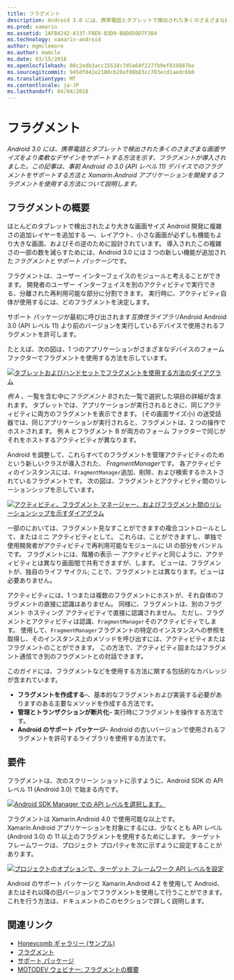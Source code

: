 ```yaml
---
title: フラグメント
description: Android 3.0 には、携帯電話とタブレットで検出された多くのさまざまな画面サイズをより柔軟なデザインをサポートする方法を示す、フラグメントが導入されました。 この記事は、事前 Android の 3.0 (API レベル 11) デバイスでのフラグメントをサポートする方法と Xamarin.Android アプリケーションを開発するフラグメントを使用する方法について説明します。
ms.prod: xamarin
ms.assetid: 1AFB4242-A337-F8E0-83D9-B8D850D7F384
ms.technology: xamarin-android
author: mgmclemore
ms.author: mamcle
ms.date: 03/15/2018
ms.openlocfilehash: 08c2edb3acc15518c7d5a69f227fb9ef819887be
ms.sourcegitcommit: 945df041e2180cb20af08b83cc703ecd1aedc6b0
ms.translationtype: MT
ms.contentlocale: ja-JP
ms.lasthandoff: 04/04/2018
---
```

# <a name="fragments"></a>フラグメント

_Android 3.0 には、携帯電話とタブレットで検出された多くのさまざまな画面サイズをより柔軟なデザインをサポートする方法を示す、フラグメントが導入されました。この記事は、事前 Android の 3.0 (API レベル 11) デバイスでのフラグメントをサポートする方法と Xamarin.Android アプリケーションを開発するフラグメントを使用する方法について説明します。_

## <a name="fragments-overview"></a>フラグメントの概要

ほとんどのタブレットで検出されたより大きな画面サイズ Android 開発に複雑さの追加レイヤーを追加する —、レイアウト、小さな画面が必ずしも機能もより大きな画面、およびその逆のために設計されています。 導入されたこの複雑さの一部の数を減らすためには、Android 3.0 には 2 つの新しい機能が追加された*フラグメント*と*サポート パッケージ*です。

フラグメントは、ユーザー インターフェイスのモジュールと考えることができます。 開発者のユーザー インターフェイスを別のアクティビティで実行できる、分離された再利用可能な部分に分割できます。 実行時に、アクティビティ自体が使用するには、どのフラグメントを決定します。

サポート パッケージが最初に呼び出されます*互換性ライブラリ*Android Android 3.0 (API レベル 11) より前のバージョンを実行しているデバイスで使用されるフラグメントを許可します。

たとえば、次の図は、1 つのアプリケーションがさまざまなデバイスのフォーム ファクターでフラグメントを使用する方法を示しています。

[![タブレットおよびハンドセットでフラグメントを使用する方法のダイアグラム](images/00.png)](images/00.png#lightbox)

*例 A* 、一覧を含む中に*フラグメント B*された一覧で選択した項目の詳細が含まれます。 タブレットでは、アプリケーションが実行されるときに、同じアクティビティに両方のフラグメントを表示できます。 (その画面サイズ小) の送受話器では、同じアプリケーションが実行されると、フラグメントは、2 つの操作でホストされます。 例 A とフラグメント B が両方のフォーム ファクターで同じがそれをホストするアクティビティが異なります。

Android を調整して、これらすべてのフラグメントを管理アクティビティのためという新しいクラスが導入された、 *FragmentManager*です。 各アクティビティのインスタンスには、`FragmentManager`追加、削除、および検索するホストされているフラグメントです。 次の図は、フラグメントとアクティビティ間のリレーションシップを示しています。

[![アクティビティ、フラグメント マネージャー、およびフラグメント間のリレーションシップを示すダイアグラム](images/01.png)](images/01.png#lightbox)

一部のにおいては、フラグメント見なすことができますの複合コントロールとして、またはミニ アクティビティとして。 これらは、ことができますし、単独で使用開発者がアクティビティで再利用可能なモジュールに UI の部分をバンドルです。 フラグメントには、階層の表示 — アクティビティと同じように、アクティビティとは異なり画面間で共有できますが、します。 ビューは、フラグメントが、独自のライフ サイクル; ことで、フラグメントとは異なります。ビューは必要ありません。

アクティビティには、1 つまたは複数のフラグメントにホストが、それ自体のフラグメントの直接に認識はありません。 同様に、フラグメントは、別のフラグメント ホスティング アクティビティで直接に認識されません。 ただし、フラグメントとアクティビティは認識、`FragmentManager`そのアクティビティでします。 使用して、`FragmentManager`フラグメントの特定のインスタンスへの参照を取得し、そのインスタンス上のメソッドを呼び出すには、アクティビティまたはフラグメントのことができます。 この方法で、アクティビティ図またはフラグメント通信でき別のフラグメントとの対話できます。

このガイドには、フラグメントなどを使用する方法に関する包括的なカバレッジが含まれています。

-   **フラグメントを作成する**–、基本的なフラグメントおよび実装する必要がありますのある主要なメソッドを作成する方法です。
-   **管理とトランザクションが断片化**– 実行時にフラグメントを操作する方法です。
-   **Android のサポート パッケージ**– Android の古いバージョンで使用されるフラグメントを許可するライブラリを使用する方法です。


## <a name="requirements"></a>要件

フラグメントは、次のスクリーン ショットに示すように、Android SDK の API レベル 11 (Android 3.0) で始まる内です。

[![Android SDK Manager での API レベルを選択します。](images/02.png)](images/02.png#lightbox)

フラグメントは Xamarin.Android 4.0 で使用可能な以上です。 Xamarin.Android アプリケーションを対象にするには、少なくとも API レベル (Android 3.0) の 11 以上のフラグメントを使用するためにします。 ターゲット フレームワークは、プロジェクト プロパティを次に示すように設定することがあります。

[![プロジェクトのオプションで、ターゲット フレームワーク API レベルを設定](images/03-sml.png)](images/03.png#lightbox)

Android のサポート パッケージと Xamarin.Android 4.2 を使用して Android、またはそれ以降の旧バージョンでフラグメントを使用して行うことができます。 これを行う方法は、ドキュメントのこのセクションで詳しく説明します。


## <a name="related-links"></a>関連リンク

- [Honeycomb ギャラリー (サンプル)](https://developer.xamarin.com/samples/monodroid/HoneycombGallery)
- [フラグメント](http://developer.android.com/guide/topics/fundamentals/fragments.html)
- [サポート パッケージ](http://developer.android.com/sdk/compatibility-library.html)
- [MOTODEV ウェビナー: フラグメントの概要](http://motodev.adobeconnect.com/p9h1aqk3ttn/)
